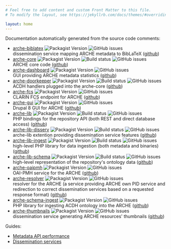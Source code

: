 ```yaml
---
# Feel free to add content and custom Front Matter to this file.
# To modify the layout, see https://jekyllrb.com/docs/themes/#overriding-theme-defaults

layout: home
---
```


Documentation automatically generated from the source code comments:

* [arche-biblatex](devdocs/namespaces/acdhoeaw-arche-biblatex.html) ![Packagist Version](https://img.shields.io/packagist/v/acdh-oeaw/arche-core?include_prereleases)
  ![GitHub issues](https://img.shields.io/github/issues-raw/acdh-oeaw/arche-biblatex)  
  dissemination service mapping ARCHE metadata to BibLaTeX
  ([github](https://github.com/acdh-oeaw/arche-biblatex))
* [arche-core](devdocs/namespaces/acdhoeaw-arche-core.html) ![Packagist Version](https://img.shields.io/packagist/v/acdh-oeaw/arche-core?include_prereleases)
  ![Build status](https://github.com/acdh-oeaw/arche-core/workflows/phpunit/badge.svg?branch=master)
  ![GitHub issues](https://img.shields.io/github/issues-raw/acdh-oeaw/arche-core)  
  ARCHE core code ([github](https://github.com/acdh-oeaw/arche-core))
* [arche-dashboard](devdocs/namespaces/drupal-arche-dashboard.html) ![Packagist Version](https://img.shields.io/packagist/v/acdh-oeaw/arche-dashboard?include_prereleases)
  ![GitHub issues](https://img.shields.io/github/issues-raw/acdh-oeaw/arche-gui)  
  GUI providing ARCHE metadata statistics
  ([github](https://github.com/acdh-oeaw/arche-dashboard))
* [arche-doorkeeper](devdocs/namespaces/acdhoeaw-arche-doorkeeper.html) ![Packagist Version](https://img.shields.io/packagist/v/acdh-oeaw/arche-doorkeeper?include_prereleases)
  ![Build status](https://github.com/acdh-oeaw/arche-doorkeeper/workflows/phpunit/badge.svg?branch=master)
  ![GitHub issues](https://img.shields.io/github/issues-raw/acdh-oeaw/arche-doorkeeper)  
  ACDH handlers plugged into the arche-core
  ([github](https://github.com/acdh-oeaw/arche-doorkeeper))
* [arche-fcs](devdocs/namespaces/acdhoeaw-arche-fcs.html) ![Packagist Version](https://img.shields.io/packagist/v/acdh-oeaw/arche-fcs?include_prereleases)
  ![GitHub issues](https://img.shields.io/github/issues-raw/acdh-oeaw/arche-fcs)  
  CLARIN FCS endpoint for ARCHE
  ([github](https://github.com/acdh-oeaw/arche-fcs))
* [arche-gui](devdocs/namespaces/drupal-acdh-repo-gui.html) ![Packagist Version](https://img.shields.io/packagist/v/acdh-oeaw/arche-gui?include_prereleases)
  ![GitHub issues](https://img.shields.io/github/issues-raw/acdh-oeaw/arche-gui)  
  Drupal 8 GUI for ARCHE
  ([github](https://github.com/acdh-oeaw/arche-gui))
* [arche-lib](devdocs/namespaces/acdhoeaw-arche-lib.html) ![Packagist Version](https://img.shields.io/packagist/v/acdh-oeaw/arche-lib?include_prereleases)
  ![Build status](https://github.com/acdh-oeaw/arche-lib/workflows/phpunit/badge.svg?branch=master)
  ![GitHub issues](https://img.shields.io/github/issues-raw/acdh-oeaw/arche-lib)  
  PHP bindings for the repository API (both REST and direct database access)
  ([github](https://github.com/acdh-oeaw/arche-lib))
* [arche-lib-disserv](devdocs/namespaces/acdhoeaw-arche-lib-disserv.html) ![Packagist Version](https://img.shields.io/packagist/v/acdh-oeaw/arche-lib-disserv?include_prereleases)
  ![Build status](https://github.com/acdh-oeaw/arche-lib-disserv/workflows/phpunit/badge.svg?branch=master)
  ![GitHub issues](https://img.shields.io/github/issues-raw/acdh-oeaw/arche-lib-disserv)  
  arche-lib extention providing dissemination service features
  ([github](https://github.com/acdh-oeaw/arche-lib-disserv))
* [arche-lib-ingest](devdocs/namespaces/acdhoeaw-arche-lib-ingest.html) ![Packagist Version](https://img.shields.io/packagist/v/acdh-oeaw/arche-lib-ingest?include_prereleases)
  ![Build status](https://github.com/acdh-oeaw/arche-lib-ingest/workflows/phpunit/badge.svg?branch=master)
  ![GitHub issues](https://img.shields.io/github/issues-raw/acdh-oeaw/arche-lib-ingest)  
  high-level PHP library for data ingestion (both metadata and binaries)
  ([github](https://github.com/acdh-oeaw/arche-lib-ingest))
* [arche-lib-schema](devdocs/namespaces/acdhoeaw-arche-lib-schema.html) ![Packagist Version](https://img.shields.io/packagist/v/acdh-oeaw/arche-lib-schema?include_prereleases)
  ![Build status](https://github.com/acdh-oeaw/arche-lib-schema/workflows/phpunit/badge.svg?branch=master)
  ![GitHub issues](https://img.shields.io/github/issues-raw/acdh-oeaw/arche-lib-schema)  
  high-level representation of the repository's ontology data
  ([github](https://github.com/acdh-oeaw/arche-lib-schema))
* [arche-oaipmh](devdocs/namespaces/acdhoeaw-arche-oaipmh.html) ![Packagist Version](https://img.shields.io/packagist/v/acdh-oeaw/arche-oaipmh?include_prereleases)
  ![GitHub issues](https://img.shields.io/github/issues-raw/acdh-oeaw/arche-oaipmh)  
  OAI-PMH service for the ARCHE
  ([github](https://github.com/acdh-oeaw/arche-oaipmh))
* [arche-resolver](devdocs/namespaces/acdhoeaw-arche-resolver.html) ![Packagist Version](https://img.shields.io/packagist/v/acdh-oeaw/arche-resolver?include_prereleases)
  ![GitHub issues](https://img.shields.io/github/issues-raw/acdh-oeaw/arche-resolver)  
  resolver for the ARCHE (a service providing ARCHE own PID service and redirection to correct dissemination services based on a requested response format)
  ([github](https://github.com/acdh-oeaw/arche-resolver))
* [arche-schema-ingest](devdocs/namespaces/acdhoeaw-arche-schemaimport.html) ![Packagist Version](https://img.shields.io/packagist/v/acdh-oeaw/arche-schema-ingest?include_prereleases)
  ![GitHub issues](https://img.shields.io/github/issues-raw/acdh-oeaw/arche-schema-ingest)  
  PHP library for ingesting ACDH ontology into the ARCHE
  ([github](https://github.com/acdh-oeaw/arche-schema-ingest))
* [arche-thumbnails](devdocs/namespaces/acdhoeaw-arche-thumbnails.html) ![Packagist Version](https://img.shields.io/packagist/v/acdh-oeaw/arche-thumbnails?include_prereleases)
  ![GitHub issues](https://img.shields.io/github/issues-raw/acdh-oeaw/arche-thumbnails)  
  dissemination service generating ARCHE resources' thumbnails
  ([github](https://github.com/acdh-oeaw/arche-thumbnails))

Guides:

* [Metadata API performance](aux/metadata_api_performance.html)
* [Dissemination services](aux/dissemination_services.html)
